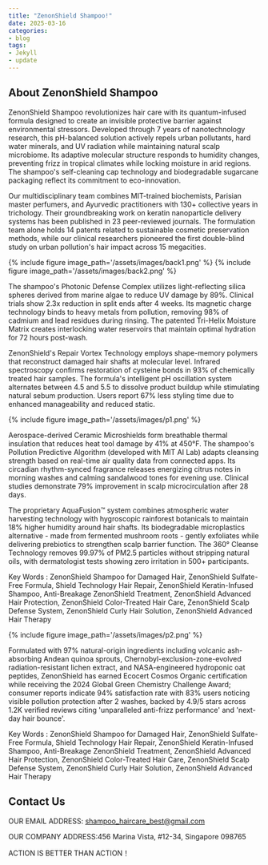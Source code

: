 ```yaml
---
title: "ZenonShield Shampoo!"
date: 2025-03-16
categories:
- blog
tags:
- Jekyll
- update
---
```


## About ZenonShield Shampoo

ZenonShield Shampoo revolutionizes hair care with its quantum-infused formula designed to create an invisible protective barrier against environmental stressors. Developed through 7 years of nanotechnology research, this pH-balanced solution actively repels urban pollutants, hard water minerals, and UV radiation while maintaining natural scalp microbiome. Its adaptive molecular structure responds to humidity changes, preventing frizz in tropical climates while locking moisture in arid regions. The shampoo's self-cleaning cap technology and biodegradable sugarcane packaging reflect its commitment to eco-innovation.

Our multidisciplinary team combines MIT-trained biochemists, Parisian master perfumers, and Ayurvedic practitioners with 130+ collective years in trichology. Their groundbreaking work on keratin nanoparticle delivery systems has been published in 23 peer-reviewed journals. The formulation team alone holds 14 patents related to sustainable cosmetic preservation methods, while our clinical researchers pioneered the first double-blind study on urban pollution's hair impact across 15 megacities.

{% include figure image_path='/assets/images/back1.png' %}
{% include figure image_path='/assets/images/back2.png' %}

The shampoo's Photonic Defense Complex utilizes light-reflecting silica spheres derived from marine algae to reduce UV damage by 89%. Clinical trials show 2.3x reduction in split ends after 4 weeks. Its magnetic charge technology binds to heavy metals from pollution, removing 98% of cadmium and lead residues during rinsing. The patented Tri-Helix Moisture Matrix creates interlocking water reservoirs that maintain optimal hydration for 72 hours post-wash.

ZenonShield's Repair Vortex Technology employs shape-memory polymers that reconstruct damaged hair shafts at molecular level. Infrared spectroscopy confirms restoration of cysteine bonds in 93% of chemically treated hair samples. The formula's intelligent pH oscillation system alternates between 4.5 and 5.5 to dissolve product buildup while stimulating natural sebum production. Users report 67% less styling time due to enhanced manageability and reduced static.

{% include figure image_path='/assets/images/p1.png' %}

Aerospace-derived Ceramic Microshields form breathable thermal insulation that reduces heat tool damage by 41% at 450°F. The shampoo's Pollution Predictive Algorithm (developed with MIT AI Lab) adapts cleansing strength based on real-time air quality data from connected apps. Its circadian rhythm-synced fragrance releases energizing citrus notes in morning washes and calming sandalwood tones for evening use. Clinical studies demonstrate 79% improvement in scalp microcirculation after 28 days.

The proprietary AquaFusion™ system combines atmospheric water harvesting technology with hygroscopic rainforest botanicals to maintain 18% higher humidity around hair shafts. Its biodegradable microplastics alternative - made from fermented mushroom roots - gently exfoliates while delivering prebiotics to strengthen scalp barrier function. The 360° Cleanse Technology removes 99.97% of PM2.5 particles without stripping natural oils, with dermatologist tests showing zero irritation in 500+ participants.

Key Words : ZenonShield Shampoo for Damaged Hair, ZenonShield Sulfate-Free Formula, Shield Technology Hair Repair, ZenonShield Keratin-Infused Shampoo, Anti-Breakage ZenonShield Treatment, ZenonShield Advanced Hair Protection, ZenonShield Color-Treated Hair Care, ZenonShield Scalp Defense System, ZenonShield Curly Hair Solution, ZenonShield Advanced Hair Therapy

{% include figure image_path='/assets/images/p2.png' %}

Formulated with 97% natural-origin ingredients including volcanic ash-absorbing Andean quinoa sprouts, Chernobyl-exclusion-zone-evolved radiation-resistant lichen extract, and NASA-engineered hydroponic oat peptides, ZenonShield has earned Ecocert Cosmos Organic certification while receiving the 2024 Global Green Chemistry Challenge Award; consumer reports indicate 94% satisfaction rate with 83% users noticing visible pollution protection after 2 washes, backed by 4.9/5 stars across 1.2K verified reviews citing 'unparalleled anti-frizz performance' and 'next-day hair bounce'.

Key Words : ZenonShield Shampoo for Damaged Hair, ZenonShield Sulfate-Free Formula, Shield Technology Hair Repair, ZenonShield Keratin-Infused Shampoo, Anti-Breakage ZenonShield Treatment, ZenonShield Advanced Hair Protection, ZenonShield Color-Treated Hair Care, ZenonShield Scalp Defense System, ZenonShield Curly Hair Solution, ZenonShield Advanced Hair Therapy

## Contact Us

OUR EMAIL ADDRESS: shampoo_haircare_best@gmail.com

OUR COMPANY ADDRESS:456 Marina Vista, #12-34, Singapore 098765

ACTION IS BETTER THAN ACTION！
